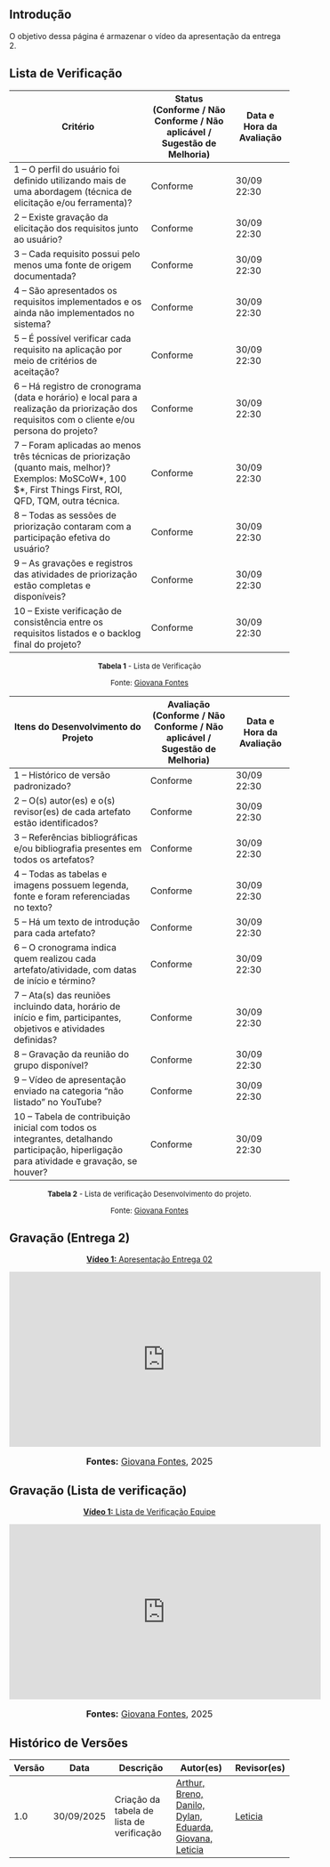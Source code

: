 ## Introdução

O objetivo dessa página é armazenar o vídeo da apresentação da entrega 2.

## Lista de Verificação

| Critério | Status (Conforme / Não Conforme / Não aplicável / Sugestão de Melhoria) | Data e Hora da Avaliação |
|----------|---------------------------------------------------------------------------|--------------------------|
| 1 – O perfil do usuário foi definido utilizando mais de uma abordagem (técnica de elicitação e/ou ferramenta)? | Conforme | 30/09 22:30 |
| 2 – Existe gravação da elicitação dos requisitos junto ao usuário? | Conforme | 30/09 22:30 |
| 3 – Cada requisito possui pelo menos uma fonte de origem documentada? | Conforme | 30/09 22:30 |
| 4 – São apresentados os requisitos implementados e os ainda não implementados no sistema? | Conforme | 30/09 22:30 |
| 5 – É possível verificar cada requisito na aplicação por meio de critérios de aceitação? | Conforme | 30/09 22:30 |
| 6 – Há registro de cronograma (data e horário) e local para a realização da priorização dos requisitos com o cliente e/ou persona do projeto? | Conforme | 30/09 22:30 |
| 7 – Foram aplicadas ao menos três técnicas de priorização (quanto mais, melhor)? Exemplos: MoSCoW*, 100 $*, First Things First, ROI, QFD, TQM, outra técnica. | Conforme | 30/09 22:30 |
| 8 – Todas as sessões de priorização contaram com a participação efetiva do usuário? | Conforme | 30/09 22:30 |
| 9 – As gravações e registros das atividades de priorização estão completas e disponíveis? | Conforme | 30/09 22:30 |
| 10 – Existe verificação de consistência entre os requisitos listados e o backlog final do projeto? | Conforme | 30/09 22:30 |

<font size="2"><p style="text-align: center"><b>Tabela 1</b> - Lista de Verificação</p></font>
<p style="text-align: center; font-size: 10pt;">Fonte: <a href="https://github.com/GiovanaFontesS">Giovana Fontes</a></p>



| Itens do Desenvolvimento do Projeto | Avaliação (Conforme / Não Conforme / Não aplicável / Sugestão de Melhoria) | Data e Hora da Avaliação |
|------------------------------------|---------------------------------------------------------------------------|--------------------------|
| 1 – Histórico de versão padronizado? | Conforme | 30/09 22:30 |
| 2 – O(s) autor(es) e o(s) revisor(es) de cada artefato estão identificados? | Conforme | 30/09 22:30 |
| 3 – Referências bibliográficas e/ou bibliografia presentes em todos os artefatos? | Conforme | 30/09 22:30 |
| 4 – Todas as tabelas e imagens possuem legenda, fonte e foram referenciadas no texto? | Conforme | 30/09 22:30 |
| 5 – Há um texto de introdução para cada artefato? | Conforme | 30/09 22:30 |
| 6 – O cronograma indica quem realizou cada artefato/atividade, com datas de início e término? | Conforme | 30/09 22:30 |
| 7 – Ata(s) das reuniões incluindo data, horário de início e fim, participantes, objetivos e atividades definidas? | Conforme | 30/09 22:30 |
| 8 – Gravação da reunião do grupo disponível? | Conforme | 30/09 22:30 |
| 9 – Vídeo de apresentação enviado na categoria “não listado” no YouTube? | Conforme | 30/09 22:30 |
| 10 – Tabela de contribuição inicial com todos os integrantes, detalhando participação, hiperligação para atividade e gravação, se houver? | Conforme | 30/09 22:30 |

<font size="2"><p style="text-align: center"><b>Tabela 2</b> - Lista de verificação Desenvolvimento do projeto. </p></font>
<p style="text-align: center; font-size: 10pt;">Fonte: <a href="https://github.com/GiovanaFontesS">Giovana Fontes</a></p>


## Gravação (Entrega 2)

<div align="center">
  <p style="text-align: center">
    <a href="https://youtu.be/44OnmJkUOpk" target="_blank"><b>Vídeo 1:</b> Apresentação Entrega 02</a>
  </p>

  <iframe width="560" height="315"
          src="https://www.youtube.com/embed/44OnmJkUOpk"
          title="Sessão Apresentação Entrega 02"
          frameborder="0"
          allow="accelerometer; autoplay; clipboard-write; encrypted-media; gyroscope; picture-in-picture; web-share"
          allowfullscreen>
  </iframe>

  <font size="3">
    <p style="text-align: center">
      <b>Fontes:</b> <a href="https://github.com/GiovanaFontesS">Giovana Fontes</a>, 2025
    </p>
  </font>
</div>

## Gravação (Lista de verificação)

<div align="center">
  <p style="text-align: center">
    <a href="https://youtu.be/SRi4wsWBctY" target="_blank"><b>Vídeo 1:</b> Lista de Verificação Equipe</a>
  </p>

  <iframe width="560" height="315"
          src="https://www.youtube.com/embed/SRi4wsWBctY"
          title="Sessão Lista de Verificação Equipe"
          frameborder="0"
          allow="accelerometer; autoplay; clipboard-write; encrypted-media; gyroscope; picture-in-picture; web-share"
          allowfullscreen>
  </iframe>

  <font size="3">
    <p style="text-align: center">
      <b>Fontes:</b> <a href="https://github.com/GiovanaFontesS">Giovana Fontes</a>, 2025
    </p>
  </font>
</div>

## Histórico de Versões

| Versão | Data | Descrição | Autor(es) | Revisor(es) |
|--------|------|-----------|-----------|-------------|
| 1.0 | 30/09/2025 | Criação da tabela de lista de verificação  | [Arthur, Breno, Danilo, Dylan, Eduarda, Giovana, Leticia]() | [ Leticia ]() |
